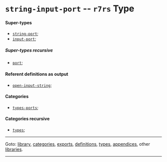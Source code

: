 

<a id='type__r7rs__string-input-port'></a>

# `string-input-port` -- `r7rs` Type


<a id='type__r7rs__string-input-port__super-types'></a>

#### Super-types

 * [`string-port`](../../r7rs/types/string-port.md#type__r7rs__string-port);
 * [`input-port`](../../r7rs/types/input-port.md#type__r7rs__input-port);


<a id='type__r7rs__string-input-port__super-types-recursive'></a>

##### Super-types recursive

 * [`port`](../../r7rs/types/port.md#type__r7rs__port);


<a id='type__r7rs__string-input-port__referent-definitions-output'></a>

#### Referent definitions as output

 * [`open-input-string`](../../r7rs/definitions/open-input-string.md#definition__r7rs__open-input-string);


<a id='type__r7rs__string-input-port__categories'></a>

#### Categories

 * [`types-ports`](../../r7rs/categories/types-ports.md#category__r7rs__types-ports);


<a id='type__r7rs__string-input-port__categories-recursive'></a>

#### Categories recursive

 * [`types`](../../r7rs/categories/types.md#category__r7rs__types);

----

Goto: [library](../../r7rs/_index.md#library__r7rs), [categories](../../r7rs/categories/_index.md#toc__r7rs__categories), [exports](../../r7rs/exports/_index.md#toc__r7rs__exports), [definitions](../../r7rs/definitions/_index.md#toc__r7rs__definitions), [types](../../r7rs/types/_index.md#toc__r7rs__types), [appendices](../../r7rs/appendices/_index.md#toc__r7rs__appendices), other [libraries](../../_libraries.md#toc__libraries).

----

